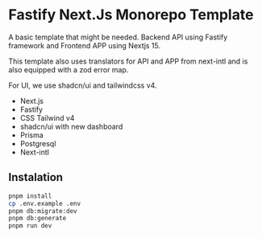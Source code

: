 # Fastify Next.Js Monorepo Template

A basic template that might be needed. Backend API using Fastify framework and Frontend APP using Nextjs 15.

This template also uses translators for API and APP from next-intl and is also equipped with a zod error map.

For UI, we use shadcn/ui and tailwindcss v4.

- Next.js
- Fastify
- CSS Tailwind v4
- shadcn/ui with new dashboard
- Prisma
- Postgresql
- Next-intl

## Instalation

```bash
pnpm install
cp .env.example .env
pnpm db:migrate:dev
pnpm db:generate
pnpm run dev
```

